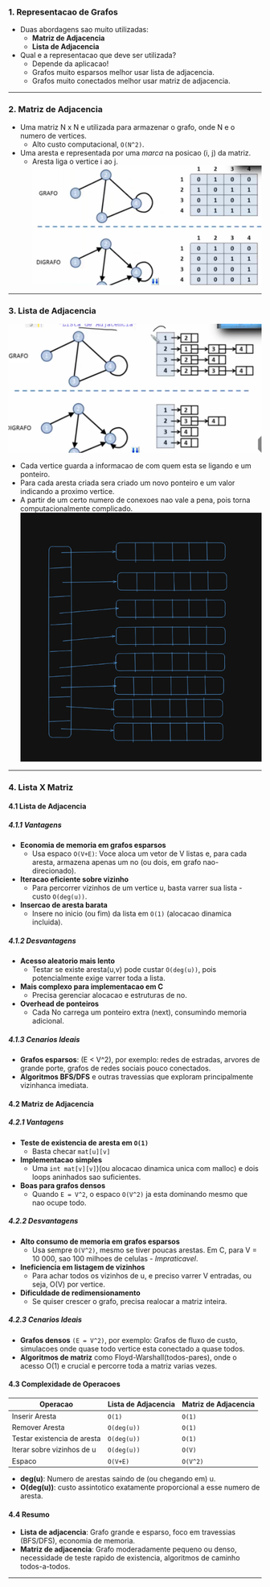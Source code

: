 ### 1. Representacao de Grafos
- Duas abordagens sao muito utilizadas:
	- **Matriz de Adjacencia**
	- **Lista de Adjacencia**
- Qual e a representacao que deve ser utilizada?
	- Depende da aplicacao!
	- Grafos muito esparsos melhor usar lista de adjacencia.
	- Grafos muito conectados melhor usar matriz de adjacencia.
---
### 2. Matriz de Adjacencia
- Uma matriz N x N e utilizada para armazenar o grafo, onde N e o numero de vertices.
	- Alto custo computacional, `O(N^2)`.
- Uma aresta e representada por uma *marca* na posicao (i, j) da matriz.
	- Aresta liga o vertice i ao j.
![](../Imagens/G20.png)
---
### 3. Lista de Adjacencia

![](../Imagens/G21.png)
 - Cada vertice guarda a informacao de com quem esta se ligando e um ponteiro.
 - Para cada aresta criada sera criado um novo ponteiro e um valor indicando a proximo vertice.
 - A partir de um certo numero de conexoes nao vale a pena, pois torna computacionalmente complicado.
![](../Imagens/G22.png)
---
### 4. Lista X Matriz

#### 4.1 Lista de Adjacencia
##### 4.1.1 Vantagens
- **Economia de memoria em grafos esparsos**
	- Usa espaco `O(V+E)`: Voce aloca um vetor de V listas e, para cada aresta, armazena apenas um no (ou dois, em grafo nao-direcionado).
- **Iteracao eficiente sobre vizinho**
	- Para percorrer vizinhos de um vertice u, basta varrer sua lista - custo `O(deg(u))`.
- **Insercao de aresta barata**
	- Insere no inicio (ou fim) da lista em `O(1)` (alocacao dinamica incluida).
##### 4.1.2 Desvantagens
- **Acesso aleatorio mais lento**
	- Testar se existe aresta(u,v) pode custar `O(deg(u))`, pois potencialmente exige varrer toda a lista.
- **Mais complexo para implementacao em C**
	- Precisa gerenciar alocacao e estruturas de no.
- **Overhead de ponteiros**
	- Cada No carrega um ponteiro extra (next), consumindo memoria adicional.
##### 4.1.3 Cenarios Ideais
- **Grafos esparsos**: (E < V^2), por exemplo: redes de estradas, arvores de grande porte, grafos de redes sociais pouco conectados.
- **Algoritmos BFS/DFS** e outras travessias que exploram principalmente vizinhanca imediata.

#### 4.2 Matriz de Adjacencia
##### 4.2.1 Vantagens
- **Teste de existencia de aresta em `O(1)`**
	- Basta checar `mat[u][v]`
- **Implementacao simples**
	- Uma `int mat[v][v]`)(ou alocacao dinamica unica com malloc) e dois loops aninhados sao suficientes.
- **Boas para grafos densos**
	- Quando `E = V^2`, o espaco `O(V^2)` ja esta dominando mesmo que nao ocupe todo.
##### 4.2.2 Desvantagens
- **Alto consumo de memoria em grafos esparsos**
	- Usa sempre `O(V^2)`, mesmo se tiver poucas arestas. Em C, para V = 10 000, sao 100 milhoes de celulas - *Impraticavel*.
- **Ineficiencia em listagem de vizinhos**
	- Para achar todos os vizinhos de u, e preciso varrer V entradas, ou seja, O(V) por vertice.
- **Dificuldade de redimensionamento**
	- Se quiser crescer o grafo, precisa realocar a matriz inteira.
##### 4.2.3 Cenarios Ideais
- **Grafos densos** `(E = V^2)`, por exemplo: Grafos de fluxo de custo, simulacoes onde quase todo vertice esta conectado a quase todos.
- **Algoritmos de matriz** como Floyd-Warshall(todos-pares), onde o acesso O(1) e crucial e percorre toda a matriz varias vezes.
#### 4.3 Complexidade de Operacoes

| **Operacao**                | **Lista de Adjacencia** | **Matriz de Adjacencia** |
| --------------------------- | ----------------------- | ------------------------ |
| Inserir Aresta              | `O(1)`                  | `O(1)`                   |
| Remover Aresta              | `O(deg(u))`             | `O(1)`                   |
| Testar existencia de aresta | `O(deg(u))`             | `O(1)`                   |
| Iterar sobre vizinhos de u  | `O(deg(u))`             | `O(V)`                   |
| Espaco                      | `O(V+E)`                | `O(V^2)`                 |
- **deg(u)**: Numero de arestas saindo de (ou chegando em) u.
- **O(deg(u))**: custo assintotico exatamente proporcional a esse numero de aresta.
#### 4.4 Resumo
- **Lista de adjacencia**: Grafo grande e esparso, foco em travessias (BFS/DFS), economia de memoria.
- **Matriz de adjacencia**: Grafo moderadamente pequeno ou denso, necessidade de teste rapido de existencia, algoritmos de caminho todos-a-todos.
---